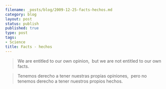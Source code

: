 ```yaml
--- 
filename: _posts/blog/2009-12-25-facts-hechos.md
category: blog
layout: post
status: publish
published: true
type: post
tags: 
- Science
title: Facts - hechos
---
```

>We are entitled to our own opinion, 
but we are not entitled to our own facts.

>Tenemos derecho a tener nuestras propias opiniones, 
pero no tenemos derecho a tener nuestros propios hechos.
